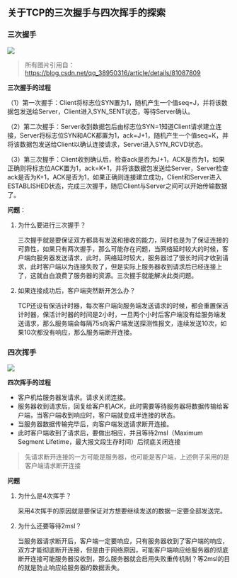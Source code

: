 ## 关于TCP的三次握手与四次挥手的探索

### 三次握手

![](https://img-blog.csdn.net/20180717202520531?watermark/2/text/aHR0cHM6Ly9ibG9nLmNzZG4ubmV0L3FxXzM4OTUwMzE2/font/5a6L5L2T/fontsize/400/fill/I0JBQkFCMA==/dissolve/70 )

> 所有图片引用自：<https://blog.csdn.net/qq_38950316/article/details/81087809> 

**三次握手的过程**

（1）第一次握手：Client将标志位SYN置为1，随机产生一个值seq=J，并将该数据包发送给Server，Client进入SYN_SENT状态，等待Server确认。

（2）第二次握手：Server收到数据包后由标志位SYN=1知道Client请求建立连接，Server将标志位SYN和ACK都置为1，ack=J+1，随机产生一个值seq=K，并将该数据包发送给Client以确认连接请求，Server进入SYN_RCVD状态。

（3）第三次握手：Client收到确认后，检查ack是否为J+1，ACK是否为1，如果正确则将标志位ACK置为1，ack=K+1，并将该数据包发送给Server，Server检查ack是否为K+1，ACK是否为1，如果正确则连接建立成功，Client和Server进入ESTABLISHED状态，完成三次握手，随后Client与Server之间可以开始传输数据了。

**问题**：

1. 为什么要进行三次握手？

   三次握手就是要保证双方都具有发送和接收的能力，同时也是为了保证连接的可靠性，如果只有两次握手，那么可能存在问题，当网络延时较大的时候，客户端向服务器发送请求，此时，网络延时较大，服务器过了很长时间才收到请求，此时客户端以为连接失败了，但是实际上服务器收到请求后已经连接上了，这就白白浪费了服务器的资源。三次握手就能解决此类问题。

2. 如果连接成功后，客户端突然断开怎么办？

   TCP还设有保活计时器，每次客户端向服务端发送请求的时候，都会重置保活计时器，保活计时器的时间是2小时，一旦两个小时后客户端没有给服务端发送请求，那么服务端会每隔75s向客户端发送探测性报文，连续发送10次，如果10次都没有响应，那么服务端断开连接。

### 四次挥手

![](https://img-blog.csdn.net/20180717204202563?watermark/2/text/aHR0cHM6Ly9ibG9nLmNzZG4ubmV0L3FxXzM4OTUwMzE2/font/5a6L5L2T/fontsize/400/fill/I0JBQkFCMA==/dissolve/70 )

**四次挥手的过程**

+ 客户机给服务器发请求。请求关闭连接。
+ 服务器收到请求后，回复给客户机ACK，此时需要等待服务器将数据传输给客户端，当客户端收到响应时，客户端就变成半连接的状态。
+ 当服务器数据传输完毕后，向客户端发送请求断开连接。
+ 此时客户端收到了请求后，要做出相应，并且等待2msl（Maximum Segment Lifetime，最大报文段生存时间）后彻底关闭连接

> 先请求断开连接的一方可能是服务器，也可能是客户端，上述例子采用的是客户端请求断开连接

**问题**

1. 为什么是4次挥手？

   采用4次挥手的原因就是要保证对方想要继续发送的数据一定要全部发送完。

2. 为什么还要等待2msl？

   当服务器请求断开后，客户端一定要响应，只有服务器收到了客户端的响应，双方才能彻底断开连接，但是由于网络原因，可能客户端响应给服务器的彻底断开连接可能服务器没收到，那么服务器就会启用失败重传机制？等2msl的目的就是防止响应给服务器的数据丢失。